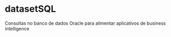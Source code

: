 # datasetSQL
Consultas no banco de dados Oracle para alimentar aplicativos de business intelligence
